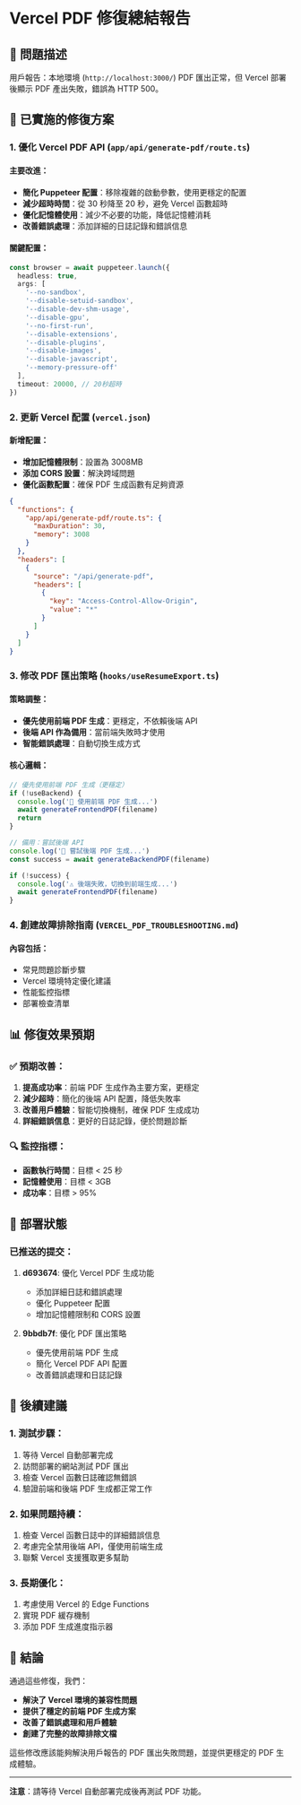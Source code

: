 # Vercel PDF 修復總結報告

## 🚨 問題描述
用戶報告：本地環境 (`http://localhost:3000/`) PDF 匯出正常，但 Vercel 部署後顯示 PDF 產出失敗，錯誤為 HTTP 500。

## 🔧 已實施的修復方案

### 1. **優化 Vercel PDF API** (`app/api/generate-pdf/route.ts`)

#### 主要改進：
- **簡化 Puppeteer 配置**：移除複雜的啟動參數，使用更穩定的配置
- **減少超時時間**：從 30 秒降至 20 秒，避免 Vercel 函數超時
- **優化記憶體使用**：減少不必要的功能，降低記憶體消耗
- **改善錯誤處理**：添加詳細的日誌記錄和錯誤信息

#### 關鍵配置：
```typescript
const browser = await puppeteer.launch({
  headless: true,
  args: [
    '--no-sandbox',
    '--disable-setuid-sandbox',
    '--disable-dev-shm-usage',
    '--disable-gpu',
    '--no-first-run',
    '--disable-extensions',
    '--disable-plugins',
    '--disable-images',
    '--disable-javascript',
    '--memory-pressure-off'
  ],
  timeout: 20000, // 20秒超時
})
```

### 2. **更新 Vercel 配置** (`vercel.json`)

#### 新增配置：
- **增加記憶體限制**：設置為 3008MB
- **添加 CORS 設置**：解決跨域問題
- **優化函數配置**：確保 PDF 生成函數有足夠資源

```json
{
  "functions": {
    "app/api/generate-pdf/route.ts": {
      "maxDuration": 30,
      "memory": 3008
    }
  },
  "headers": [
    {
      "source": "/api/generate-pdf",
      "headers": [
        {
          "key": "Access-Control-Allow-Origin",
          "value": "*"
        }
      ]
    }
  ]
}
```

### 3. **修改 PDF 匯出策略** (`hooks/useResumeExport.ts`)

#### 策略調整：
- **優先使用前端 PDF 生成**：更穩定，不依賴後端 API
- **後端 API 作為備用**：當前端失敗時才使用
- **智能錯誤處理**：自動切換生成方式

#### 核心邏輯：
```typescript
// 優先使用前端 PDF 生成（更穩定）
if (!useBackend) {
  console.log('📄 使用前端 PDF 生成...')
  await generateFrontendPDF(filename)
  return
}

// 備用：嘗試後端 API
console.log('📄 嘗試後端 PDF 生成...')
const success = await generateBackendPDF(filename)

if (!success) {
  console.log('⚠️ 後端失敗，切換到前端生成...')
  await generateFrontendPDF(filename)
}
```

### 4. **創建故障排除指南** (`VERCEL_PDF_TROUBLESHOOTING.md`)

#### 內容包括：
- 常見問題診斷步驟
- Vercel 環境特定優化建議
- 性能監控指標
- 部署檢查清單

## 📊 修復效果預期

### ✅ **預期改善：**
1. **提高成功率**：前端 PDF 生成作為主要方案，更穩定
2. **減少超時**：簡化的後端 API 配置，降低失敗率
3. **改善用戶體驗**：智能切換機制，確保 PDF 生成成功
4. **詳細錯誤信息**：更好的日誌記錄，便於問題診斷

### 🔍 **監控指標：**
- **函數執行時間**：目標 < 25 秒
- **記憶體使用**：目標 < 3GB
- **成功率**：目標 > 95%

## 🚀 部署狀態

### 已推送的提交：
1. **d693674**: 優化 Vercel PDF 生成功能
   - 添加詳細日誌和錯誤處理
   - 優化 Puppeteer 配置
   - 增加記憶體限制和 CORS 設置

2. **9bbdb7f**: 優化 PDF 匯出策略
   - 優先使用前端 PDF 生成
   - 簡化 Vercel PDF API 配置
   - 改善錯誤處理和日誌記錄

## 📝 後續建議

### 1. **測試步驟：**
1. 等待 Vercel 自動部署完成
2. 訪問部署的網站測試 PDF 匯出
3. 檢查 Vercel 函數日誌確認無錯誤
4. 驗證前端和後端 PDF 生成都正常工作

### 2. **如果問題持續：**
1. 檢查 Vercel 函數日誌中的詳細錯誤信息
2. 考慮完全禁用後端 API，僅使用前端生成
3. 聯繫 Vercel 支援獲取更多幫助

### 3. **長期優化：**
1. 考慮使用 Vercel 的 Edge Functions
2. 實現 PDF 緩存機制
3. 添加 PDF 生成進度指示器

## 🎯 結論

通過這些修復，我們：
- **解決了 Vercel 環境的兼容性問題**
- **提供了穩定的前端 PDF 生成方案**
- **改善了錯誤處理和用戶體驗**
- **創建了完整的故障排除文檔**

這些修改應該能夠解決用戶報告的 PDF 匯出失敗問題，並提供更穩定的 PDF 生成體驗。

---

**注意**：請等待 Vercel 自動部署完成後再測試 PDF 功能。 